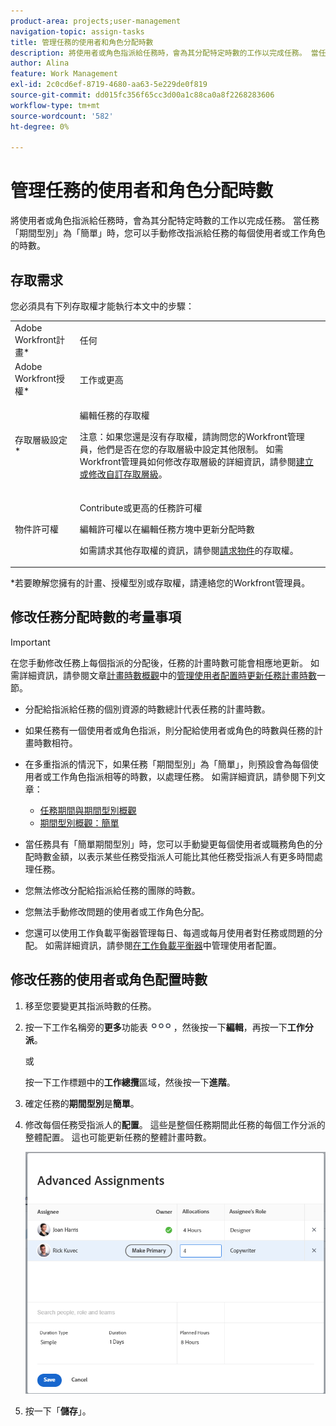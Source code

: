 ```yaml
---
product-area: projects;user-management
navigation-topic: assign-tasks
title: 管理任務的使用者和角色分配時數
description: 將使用者或角色指派給任務時，會為其分配特定時數的工作以完成任務。 當任務「期間型別」為「簡單」時，您可以手動修改指派給任務的每個使用者或工作角色的時數。
author: Alina
feature: Work Management
exl-id: 2c0cd6ef-8719-4680-aa63-5e229de0f819
source-git-commit: dd015fc356f65cc3d00a1c88ca0a8f2268283606
workflow-type: tm+mt
source-wordcount: '582'
ht-degree: 0%

---
```


# 管理任務的使用者和角色分配時數

將使用者或角色指派給任務時，會為其分配特定時數的工作以完成任務。 當任務「期間型別」為「簡單」時，您可以手動修改指派給任務的每個使用者或工作角色的時數。

## 存取需求

您必須具有下列存取權才能執行本文中的步驟：

<table style="table-layout:auto"> 
 <col> 
 <col> 
 <tbody> 
  <tr> 
   <td role="rowheader">Adobe Workfront計畫*</td> 
   <td> <p>任何</p> </td> 
  </tr> 
  <tr> 
   <td role="rowheader">Adobe Workfront授權*</td> 
   <td> <p>工作或更高</p> </td> 
  </tr> 
  <tr> 
   <td role="rowheader">存取層級設定*</td> 
   <td> <p>編輯任務的存取權</p> <p>注意：如果您還是沒有存取權，請詢問您的Workfront管理員，他們是否在您的存取層級中設定其他限制。 如需Workfront管理員如何修改存取層級的詳細資訊，請參閱<a href="../../../administration-and-setup/add-users/configure-and-grant-access/create-modify-access-levels.md" class="MCXref xref">建立或修改自訂存取層級</a>。</p> </td> 
  </tr> 
  <tr> 
   <td role="rowheader">物件許可權</td> 
   <td> <p>Contribute或更高的任務許可權</p> <p>編輯許可權以在編輯任務方塊中更新分配時數</p> <p>如需請求其他存取權的資訊，請參閱<a href="../../../workfront-basics/grant-and-request-access-to-objects/request-access.md" class="MCXref xref">請求物件</a>的存取權。</p> </td> 
  </tr> 
 </tbody> 
</table>

&#42;若要瞭解您擁有的計畫、授權型別或存取權，請連絡您的Workfront管理員。

## 修改任務分配時數的考量事項

>[!IMPORTANT]
>
>在您手動修改任務上每個指派的分配後，任務的計畫時數可能會相應地更新。 如需詳細資訊，請參閱文章[計畫時數概觀](../../../manage-work/tasks/task-information/planned-hours.md)中的[管理使用者配置時更新任務計畫時數](../../../manage-work/tasks/task-information/planned-hours.md#update)一節。

* 分配給指派給任務的個別資源的時數總計代表任務的計畫時數。
* 如果任務有一個使用者或角色指派，則分配給使用者或角色的時數與任務的計畫時數相符。
* 在多重指派的情況下，如果任務「期間型別」為「簡單」，則預設會為每個使用者或工作角色指派相等的時數，以處理任務。 如需詳細資訊，請參閱下列文章：

   * [任務期間與期間型別概觀](../../../manage-work/tasks/taskdurtn/task-duration-and-duration-type.md)
   * [期間型別概觀：簡單](../../../manage-work/tasks/taskdurtn/simple-duration-type.md)

* 當任務具有「簡單期間型別」時，您可以手動變更每個使用者或職務角色的分配時數金額，以表示某些任務受指派人可能比其他任務受指派人有更多時間處理任務。
* 您無法修改分配給指派給任務的團隊的時數。
* 您無法手動修改問題的使用者或工作角色分配。
* 您還可以使用工作負載平衡器管理每日、每週或每月使用者對任務或問題的分配。 如需詳細資訊，請參閱[在工作負載平衡器](../../../resource-mgmt/workload-balancer/manage-user-allocations-workload-balancer.md)中管理使用者配置。

## 修改任務的使用者或角色配置時數

1. 移至您要變更其指派時數的任務。
1. 按一下工作名稱旁的&#x200B;**更多**&#x200B;功能表![](assets/qs-more-icon-on-an-object.png)，然後按一下&#x200B;**編輯**，再按一下&#x200B;**工作分派**。

   或

   按一下工作標題中的&#x200B;**工作總攬**&#x200B;區域，然後按一下&#x200B;**進階**。

1. 確定任務的&#x200B;**期間型別**&#x200B;是&#x200B;**簡單**。
1. 修改每個任務受指派人的&#x200B;**配置**。 這些是整個任務期間此任務的每個工作分派的整體配置。 這也可能更新任務的整體計畫時數。

   ![修改配置](assets/advanced-assignments-duration-type-allocations.png)

1. 按一下「**儲存**」。
